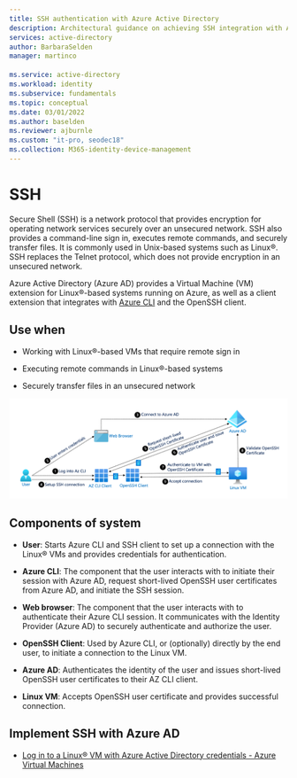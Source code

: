 ```yaml
---
title: SSH authentication with Azure Active Directory
description: Architectural guidance on achieving SSH integration with Azure Active Directory   
services: active-directory
author: BarbaraSelden
manager: martinco

ms.service: active-directory
ms.workload: identity
ms.subservice: fundamentals
ms.topic: conceptual
ms.date: 03/01/2022
ms.author: baselden
ms.reviewer: ajburnle
ms.custom: "it-pro, seodec18"
ms.collection: M365-identity-device-management
---
```

# SSH  

Secure Shell (SSH) is a network protocol that provides encryption for operating network services securely over an unsecured network. SSH also provides a command-line sign in, executes remote commands, and securely transfer files. It is commonly used in Unix-based systems such as Linux®. SSH replaces the Telnet protocol, which does not provide encryption in an unsecured network. 

Azure Active Directory (Azure AD) provides a Virtual Machine (VM) extension for Linux®-based systems running on Azure, as well as a client extension that integrates with [Azure CLI](/cli/azure/) and the OpenSSH client.

## Use when 

* Working with Linux®-based VMs that require remote sign in

* Executing remote commands in Linux®-based systems

* Securely transfer files in an unsecured network

![diagram of Azure AD with SSH protocol](./media/authentication-patterns/ssh-auth.png)

## Components of system 

* **User**: Starts Azure CLI and SSH client to set up a connection with the Linux® VMs and provides credentials for authentication.

* **Azure CLI**: The component that the user interacts with to initiate their session with Azure AD, request short-lived OpenSSH user certificates from Azure AD, and initiate the SSH session.

* **Web browser**: The component that the user interacts with to authenticate their Azure CLI session. It communicates with the Identity Provider (Azure AD) to securely authenticate and authorize the user.

* **OpenSSH Client**: Used by Azure CLI, or (optionally) directly by the end user, to initiate a connection to the Linux VM.

* **Azure AD**: Authenticates the identity of the user and issues short-lived OpenSSH user certificates to their AZ CLI client.

* **Linux VM**: Accepts OpenSSH user certificate and provides successful connection.

## Implement SSH with Azure AD 

* [Log in to a Linux® VM with Azure Active Directory credentials - Azure Virtual Machines ](https://docs.microsoft.com/azure/active-directory/devices/howto-vm-sign-in-azure-ad-linux) 
